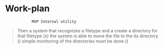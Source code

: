 # Work-plan

                MVP Internal utility 

> Then a system that recognizes a filetype and a create a directory for that filetype (x)
> the system is able to move the file to the its directory ()
> simple monitoring of the directories must be done ()
